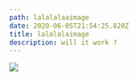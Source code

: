 ```yaml
---
path: lalalalaaimage
date: 2020-06-05T21:54:25.820Z
title: lalalalaimage
description: will it work ?
---
```

![](/assets/profile_pic.jpg)